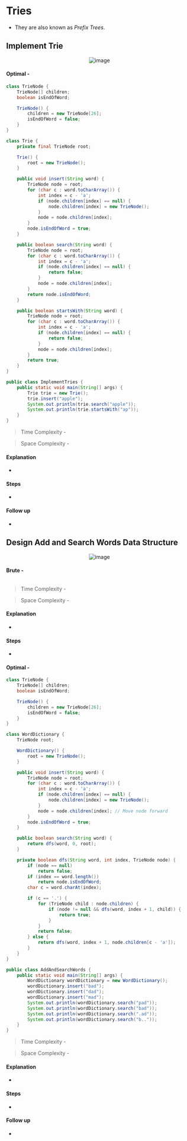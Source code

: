 # **Tries**
- They are also known as _Prefix Trees_.

## **Implement Trie**
<div align="center">
  <img alt="image" src="assets/Screenshot 2025-02-17 221939.png" />
</div>

#### Optimal -

```java
class TrieNode {
    TrieNode[] children;
    boolean isEndOfWord;

    TrieNode() {
        children = new TrieNode[26];
        isEndOfWord = false;
    }
}

class Trie {
    private final TrieNode root;

    Trie() {
        root = new TrieNode();
    }

    public void insert(String word) {
        TrieNode node = root;
        for (char c : word.toCharArray()) {
            int index = c - 'a';
            if (node.children[index] == null) {
                node.children[index] = new TrieNode();
            }
            node = node.children[index];
        }
        node.isEndOfWord = true;
    }

    public boolean search(String word) {
        TrieNode node = root;
        for (char c : word.toCharArray()) {
            int index = c - 'a';
            if (node.children[index] == null) {
                return false;
            }
            node = node.children[index];
        }
        return node.isEndOfWord;
    }

    public boolean startsWith(String word) {
        TrieNode node = root;
        for (char c : word.toCharArray()) {
            int index = c - 'a';
            if (node.children[index] == null) {
                return false;
            }
            node = node.children[index];
        }
        return true;
    }
}

public class ImplementTries {
    public static void main(String[] args) {
        Trie trie = new Trie();
        trie.insert("apple");
        System.out.println(trie.search("apple"));
        System.out.println(trie.startsWith("ap"));
    }
}
```
>Time Complexity - 

>Space Complexity - 
#### Explanation

-

#### Steps

-

#### Follow up 

-

## **Design Add and Search Words Data Structure**
<div align="center">
  <img alt="image" src="assets/Screenshot 2025-02-17 230111.png" />
</div>

#### Brute - 

```java

```
>Time Complexity - 

>Space Complexity - 
#### Explanation

-

#### Steps

-


#### Optimal -

```java
class TrieNode {
    TrieNode[] children;
    boolean isEndOfWord;

    TrieNode() {
        children = new TrieNode[26];
        isEndOfWord = false;
    }
}

class WordDictionary {
    TrieNode root;

    WordDictionary() {
        root = new TrieNode();
    }

    public void insert(String word) {
        TrieNode node = root;
        for (char c : word.toCharArray()) {
            int index = c - 'a';
            if (node.children[index] == null) {
                node.children[index] = new TrieNode();
            }
            node = node.children[index]; // Move node forward
        }
        node.isEndOfWord = true;
    }

    public boolean search(String word) {
        return dfs(word, 0, root);
    }

    private boolean dfs(String word, int index, TrieNode node) {
        if (node == null)
            return false;
        if (index == word.length())
            return node.isEndOfWord;
        char c = word.charAt(index);

        if (c == '.') {
            for (TrieNode child : node.children) {
                if (node != null && dfs(word, index + 1, child)) {
                    return true;
                }
            }
            return false;
        } else {
            return dfs(word, index + 1, node.children[c - 'a']);
        }
    }
}

public class AddAndSearchWords {
    public static void main(String[] args) {
        WordDictionary wordDictionary = new WordDictionary();
        wordDictionary.insert("bad");
        wordDictionary.insert("dad");
        wordDictionary.insert("mad");
        System.out.println(wordDictionary.search("pad"));
        System.out.println(wordDictionary.search("bad"));
        System.out.println(wordDictionary.search(".ad"));
        System.out.println(wordDictionary.search("b.."));
    }
}
```
>Time Complexity - 

>Space Complexity - 
#### Explanation

-

#### Steps

-

#### Follow up 

-